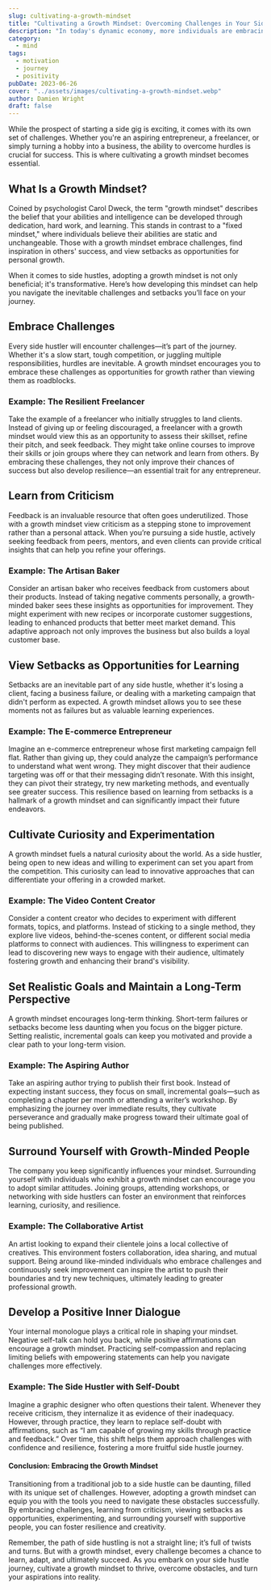 ```yaml
---
slug: cultivating-a-growth-mindset
title: "Cultivating a Growth Mindset: Overcoming Challenges in Your Side Hustle"
description: "In today's dynamic economy, more individuals are embracing side hustles—pursuing passions and skills outside their primary jobs."
category:
  - mind
tags:
  - motivation
  - journey
  - positivity
pubDate: 2023-06-26
cover: "../assets/images/cultivating-a-growth-mindset.webp"
author: Damien Wright
draft: false
---
```


 While the prospect of starting a side gig is exciting, it comes with its own set of challenges. Whether you're an aspiring entrepreneur, a freelancer, or simply turning a hobby into a business, the ability to overcome hurdles is crucial for success. This is where cultivating a growth mindset becomes essential.

## What Is a Growth Mindset?

Coined by psychologist Carol Dweck, the term "growth mindset" describes the belief that your abilities and intelligence can be developed through dedication, hard work, and learning. This stands in contrast to a "fixed mindset," where individuals believe their abilities are static and unchangeable. Those with a growth mindset embrace challenges, find inspiration in others' success, and view setbacks as opportunities for personal growth.

When it comes to side hustles, adopting a growth mindset is not only beneficial; it's transformative. Here’s how developing this mindset can help you navigate the inevitable challenges and setbacks you’ll face on your journey.

## Embrace Challenges

Every side hustler will encounter challenges—it’s part of the journey. Whether it's a slow start, tough competition, or juggling multiple responsibilities, hurdles are inevitable. A growth mindset encourages you to embrace these challenges as opportunities for growth rather than viewing them as roadblocks.

### Example: The Resilient Freelancer

Take the example of a freelancer who initially struggles to land clients. Instead of giving up or feeling discouraged, a freelancer with a growth mindset would view this as an opportunity to assess their skillset, refine their pitch, and seek feedback. They might take online courses to improve their skills or join groups where they can network and learn from others. By embracing these challenges, they not only improve their chances of success but also develop resilience—an essential trait for any entrepreneur.

## Learn from Criticism

Feedback is an invaluable resource that often goes underutilized. Those with a growth mindset view criticism as a stepping stone to improvement rather than a personal attack. When you’re pursuing a side hustle, actively seeking feedback from peers, mentors, and even clients can provide critical insights that can help you refine your offerings.

### Example: The Artisan Baker

Consider an artisan baker who receives feedback from customers about their products. Instead of taking negative comments personally, a growth-minded baker sees these insights as opportunities for improvement. They might experiment with new recipes or incorporate customer suggestions, leading to enhanced products that better meet market demand. This adaptive approach not only improves the business but also builds a loyal customer base.

## View Setbacks as Opportunities for Learning

Setbacks are an inevitable part of any side hustle, whether it's losing a client, facing a business failure, or dealing with a marketing campaign that didn't perform as expected. A growth mindset allows you to see these moments not as failures but as valuable learning experiences.

### Example: The E-commerce Entrepreneur

Imagine an e-commerce entrepreneur whose first marketing campaign fell flat. Rather than giving up, they could analyze the campaign’s performance to understand what went wrong. They might discover that their audience targeting was off or that their messaging didn’t resonate. With this insight, they can pivot their strategy, try new marketing methods, and eventually see greater success. This resilience based on learning from setbacks is a hallmark of a growth mindset and can significantly impact their future endeavors.

## Cultivate Curiosity and Experimentation

A growth mindset fuels a natural curiosity about the world. As a side hustler, being open to new ideas and willing to experiment can set you apart from the competition. This curiosity can lead to innovative approaches that can differentiate your offering in a crowded market.

### Example: The Video Content Creator

Consider a content creator who decides to experiment with different formats, topics, and platforms. Instead of sticking to a single method, they explore live videos, behind-the-scenes content, or different social media platforms to connect with audiences. This willingness to experiment can lead to discovering new ways to engage with their audience, ultimately fostering growth and enhancing their brand's visibility.

## Set Realistic Goals and Maintain a Long-Term Perspective

A growth mindset encourages long-term thinking. Short-term failures or setbacks become less daunting when you focus on the bigger picture. Setting realistic, incremental goals can keep you motivated and provide a clear path to your long-term vision.

### Example: The Aspiring Author

Take an aspiring author trying to publish their first book. Instead of expecting instant success, they focus on small, incremental goals—such as completing a chapter per month or attending a writer’s workshop. By emphasizing the journey over immediate results, they cultivate perseverance and gradually make progress toward their ultimate goal of being published.

## Surround Yourself with Growth-Minded People

The company you keep significantly influences your mindset. Surrounding yourself with individuals who exhibit a growth mindset can encourage you to adopt similar attitudes. Joining groups, attending workshops, or networking with side hustlers can foster an environment that reinforces learning, curiosity, and resilience.

### Example: The Collaborative Artist

An artist looking to expand their clientele joins a local collective of creatives. This environment fosters collaboration, idea sharing, and mutual support. Being around like-minded individuals who embrace challenges and continuously seek improvement can inspire the artist to push their boundaries and try new techniques, ultimately leading to greater professional growth.

## Develop a Positive Inner Dialogue

Your internal monologue plays a critical role in shaping your mindset. Negative self-talk can hold you back, while positive affirmations can encourage a growth mindset. Practicing self-compassion and replacing limiting beliefs with empowering statements can help you navigate challenges more effectively.

### Example: The Side Hustler with Self-Doubt

Imagine a graphic designer who often questions their talent. Whenever they receive criticism, they internalize it as evidence of their inadequacy. However, through practice, they learn to replace self-doubt with affirmations, such as “I am capable of growing my skills through practice and feedback.” Over time, this shift helps them approach challenges with confidence and resilience, fostering a more fruitful side hustle journey.

#### Conclusion: Embracing the Growth Mindset

Transitioning from a traditional job to a side hustle can be daunting, filled with its unique set of challenges. However, adopting a growth mindset can equip you with the tools you need to navigate these obstacles successfully. By embracing challenges, learning from criticism, viewing setbacks as opportunities, experimenting, and surrounding yourself with supportive people, you can foster resilience and creativity. 

Remember, the path of side hustling is not a straight line; it’s full of twists and turns. But with a growth mindset, every challenge becomes a chance to learn, adapt, and ultimately succeed. As you embark on your side hustle journey, cultivate a growth mindset to thrive, overcome obstacles, and turn your aspirations into reality.
